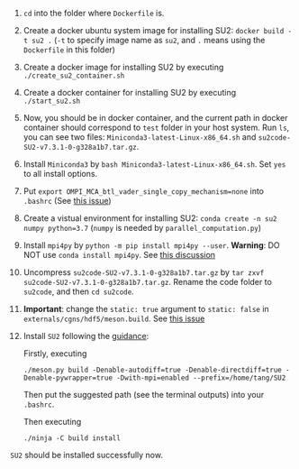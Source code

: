 1. `cd` into the folder where `Dockerfile` is.

2. Create a docker ubuntu system image for installing SU2: `docker build -t su2 .` (`-t` to specify image name as `su2`, and `.` means using the `Dockerfile` in this folder)

3. Create a docker image for installing SU2 by executing `./create_su2_container.sh`

4. Create a docker container for installing SU2 by executing `./start_su2.sh`

5. Now, you should be in docker container, and the current path in docker container should correspond to `test` folder in your host system. Run `ls`, you can see two files: `Miniconda3-latest-Linux-x86_64.sh` and `su2code-SU2-v7.3.1-0-g328a1b7.tar.gz`.

6. Install `Miniconda3` by `bash Miniconda3-latest-Linux-x86_64.sh`. Set `yes` to all install options.

7. Put `export OMPI_MCA_btl_vader_single_copy_mechanism=none` into `.bashrc` (See [this issue](https://github.com/open-mpi/ompi/issues/4948))

8. Create a vistual environment for installing SU2: `conda create -n su2 numpy python=3.7` (`numpy` is needed by `parallel_computation.py`)

9. Install `mpi4py` by `python -m pip install mpi4py --user`. **Warning**: DO NOT use `conda install mpi4py`. See [this discussion](https://github.com/su2code/SU2/discussions/1689)

10. Uncompress `su2code-SU2-v7.3.1-0-g328a1b7.tar.gz` by `tar zxvf su2code-SU2-v7.3.1-0-g328a1b7.tar.gz`. Rename the code folder to `su2code`, and then `cd su2code`.

11. **Important**: change the `static: true` argument to `static: false` in `externals/cgns/hdf5/meson.build`. See [this issue](https://github.com/su2code/SU2/issues/1568#issuecomment-1083104460)

12. Install `SU2` following the [guidance](https://su2code.github.io/docs_v7/Build-SU2-Linux-MacOS/):

    Firstly, executing
    ```
    ./meson.py build -Denable-autodiff=true -Denable-directdiff=true -Denable-pywrapper=true -Dwith-mpi=enabled --prefix=/home/tang/SU2
    ```
    Then put the suggested path (see the terminal outputs) into your `.bashrc`.

    Then executing
    ```
    ./ninja -C build install
    ```

`SU2` should be installed successfully now.